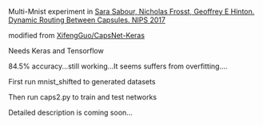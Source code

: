 Multi-Mnist experiment in [Sara Sabour, Nicholas Frosst, Geoffrey E Hinton. Dynamic Routing Between Capsules. NIPS 2017](https://arxiv.org/abs/1710.09829)  

modified from [XifengGuo/CapsNet-Keras](https://github.com/XifengGuo/CapsNet-Keras) 

Needs Keras and Tensorflow

84.5% accuracy...still working...It seems suffers from overfitting....

First run mnist_shifted to generated datasets

Then run caps2.py to train and test networks

Detailed description is coming soon...
